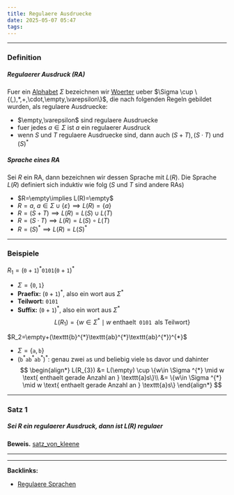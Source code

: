 ```yaml
---
title: Regulaere Ausdruecke
date: 2025-05-07 05:47
tags: 
---
```


----

### Definition 
##### Regulaerer Ausdruck (RA)
Fuer ein [Alphabet](alphabet) $\Sigma$ bezeichnen wir [Woerter](woerter) ueber 
$\Sigma \cup \{(,),*,+,\cdot,\empty,\varepsilon\}$, die nach folgenden Regeln 
gebildet wurden, als regulaere Ausdruecke:

- $\empty,\varepsilon$ sind regulaere Ausdruecke
- fuer jedes $a \in \Sigma$ ist $a$ ein regulaerer Ausdruck
- wenn $S$ und $T$ regulaere Ausdruecke sind, dann auch $(S+T),(S\cdot T)$ und $(S)^{*}$

##### Sprache eines RA
Sei $R$ ein RA, dann bezeichnen wir dessen Sprache mit $L(R)$. Die Sprache $L(R)$ definiert sich
induktiv wie folg ($S$ und $T$ sind andere RAs)

- $R=\empty\implies L(R)=\empty$
- $R=a, \ a\in \Sigma \cup \{\varepsilon\} \implies L(R)=\{a\}$
- $R=(S+T)\implies L(R)=L(S)\cup L(T)$
- $R=(S\cdot T)\implies L(R)=L(S)\circ L(T)$
- $R=(S)^{*} \implies L(R) = L(S)^{*}$

---

### Beispiele
$R_{1} = (\texttt{0}+\texttt{1})^{*}\texttt{0101}(\texttt{0}+\texttt{1})^{*}$
 
- $\Sigma=\{\texttt{0},\texttt{1}\}$
- **Praefix:** $(\texttt{0}+\texttt{1})^{*}$, also ein wort aus $\Sigma ^{*}$ 
- **Teilwort:** $\texttt{0101}$
- **Suffix:** $(\texttt{0}+\texttt{1})^{*}$, also ein wort aus $\Sigma ^{*}$ 
$$
  L(R_{1})=\{w\in \Sigma ^{*}\mid w \text{ enthaelt} \texttt{ 0101 } \text{als Teilwort}\}  
$$

$R_2=\empty+(\texttt{b}^{*}\texttt{ab}^{*}\texttt{ab}^{*})^{*}$ 

- $\Sigma = \{\texttt{a},\texttt{b}\}$
- $(\texttt{b}^{*}\texttt{ab}^{*}\texttt{ab}^{*})^{*}$: genau zwei $\texttt{a}$s und 
  beliebig viele $\texttt{b}$s davor und dahinter
$$
\begin{align*}
   L(R_{3}) &= L(\empty) \cup \{w\in \Sigma ^{*} \mid w \text{ enthaelt gerade Anzahl an } \texttt{a}s\}\\ 
  &= \{w\in \Sigma ^{*} \mid w \text{ enthaelt gerade Anzahl an } \texttt{a}s\}  
\end{align*}
$$

---

### Satz 1
##### Sei $R$ ein regulaerer Ausdruck, dann ist $L(R)$ regulaer
**Beweis.** [satz_von_kleene](satz_von_kleene)




----

----
**Backlinks:**
- [Regulaere Sprachen](regulaere_sprachen)
